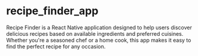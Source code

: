 # recipe_finder_app
Recipe Finder is a React Native application designed to help users discover delicious recipes based on available ingredients and preferred cuisines. Whether you're a seasoned chef or a home cook, this app makes it easy to find the perfect recipe for any occasion.
